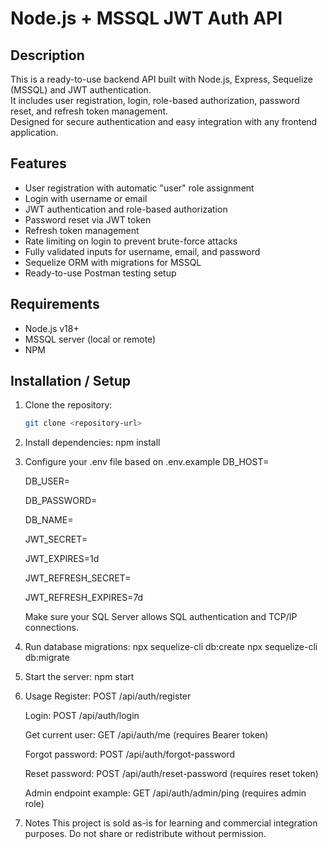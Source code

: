 # Node.js + MSSQL JWT Auth API

## Description
This is a ready-to-use backend API built with Node.js, Express, Sequelize (MSSQL) and JWT authentication.  
It includes user registration, login, role-based authorization, password reset, and refresh token management.  
Designed for secure authentication and easy integration with any frontend application.

## Features
- User registration with automatic "user" role assignment
- Login with username or email
- JWT authentication and role-based authorization
- Password reset via JWT token
- Refresh token management
- Rate limiting on login to prevent brute-force attacks
- Fully validated inputs for username, email, and password
- Sequelize ORM with migrations for MSSQL
- Ready-to-use Postman testing setup

## Requirements
- Node.js v18+  
- MSSQL server (local or remote)  
- NPM

## Installation / Setup
1. Clone the repository:  
   ```bash
   git clone <repository-url>
2. Install dependencies:
    npm install
3. Configure your .env file based on .env.example
    DB_HOST=
   
    DB_USER=
   
    DB_PASSWORD=
   
    DB_NAME=
   
    JWT_SECRET=
   
    JWT_EXPIRES=1d
   
    JWT_REFRESH_SECRET=
   
    JWT_REFRESH_EXPIRES=7d
   
    Make sure your SQL Server allows SQL authentication and TCP/IP connections.​
5. Run database migrations:
    npx sequelize-cli db:create
    npx sequelize-cli db:migrate
6. Start the server:
    npm start

7. Usage
   Register: POST /api/auth/register

   Login: POST /api/auth/login

   Get current user: GET /api/auth/me (requires Bearer token)

   Forgot password: POST /api/auth/forgot-password

   Reset password: POST /api/auth/reset-password (requires reset token)

   Admin endpoint example: GET /api/auth/admin/ping (requires admin role)

8. Notes
This project is sold as-is for learning and commercial integration purposes.
Do not share or redistribute without permission.
